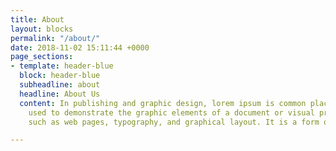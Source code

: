 ```yaml
---
title: About
layout: blocks
permalink: "/about/"
date: 2018-11-02 15:11:44 +0000
page_sections:
- template: header-blue
  block: header-blue
  subheadline: about
  headline: About Us
  content: In publishing and graphic design, lorem ipsum is common placeholder text
    used to demonstrate the graphic elements of a document or visual presentation,
    such as web pages, typography, and graphical layout. It is a form of "greeking".

---
```

